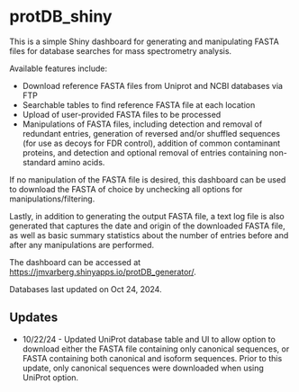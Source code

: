 # protDB_shiny
This is a simple Shiny dashboard for generating and manipulating FASTA files for database searches for mass spectrometry analysis.

Available features include: 

* Download reference FASTA files from Uniprot and NCBI databases via FTP
* Searchable tables to find reference FASTA file at each location
* Upload of user-provided FASTA files to be processed
* Manipulations of FASTA files, including detection and removal of redundant entries, generation of reversed and/or shuffled sequences (for use as decoys for FDR control), addition of common contaminant proteins, and detection and optional removal of entries containing non-standard amino acids.

If no manipulation of the FASTA file is desired, this dashboard can be used to download the FASTA of choice by unchecking all options for manipulations/filtering.

Lastly, in addition to generating the output FASTA file, a text log file is also generated that captures the date and origin of the downloaded FASTA file, as well as basic summary statistics about the number of entries before and after any manipulations are performed.

The dashboard can be accessed at https://jmvarberg.shinyapps.io/protDB_generator/.

Databases last updated on Oct 24, 2024.


## Updates

* 10/22/24 - Updated UniProt database table and UI to allow option to download either the FASTA file containing only canonical sequences, or FASTA containing both canonical and isoform sequences. Prior to this update, only canonical sequences were downloaded when using UniProt option.